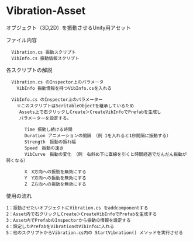 # Vibration-Asset
オブジェクト（3D,2D）を振動させるUnity用アセット

ファイル内容

      Vibration.cs 振動スクリプト
      VibInfo.cs 振動情報スクリプト

各スクリプトの解説

      Vibration.cs のInspector上のパラメータ
        VibInfo 振動情報を持つVibInfo.csを入れる

      VibInfo.cs のInspector上のパラメーター
        ※このスクリプトはScritableObjectを継承しているため
         Assets上で右クリックしCreate＞CreateVibInfoでPrefabを生成し
         パラメーターを設定する。
     
           Time 振動し続ける時間
           Duration アニメーションの間隔　（例 1を入れると1秒間隔に振動する）
           Strength　振動の振れ幅
           Speed　振動の速さ
           VibCurve　振動の変化　（例　右斜め下に直線を引くと時間経過でだんだん振動が弱くなる）

           X　X方向への振動を無効にする
           Y　Y方向への振動を無効にする
           Z　Z方向への振動を無効にする

使用の流れ

    1：振動させたいオブジェクトにVibration.cs をaddcomponentする
    2：Asset内で右クリックしCreate＞CreateVibInfoでPrefabを生成する
    3：Asset内でPrefabのInspectorから振動の情報を設定する
    4：設定したPrefabをVibrationのVibInfoに入れる
    5：他のスクリプトからVibration.cs内の StartVibration() メソッドを実行させる
